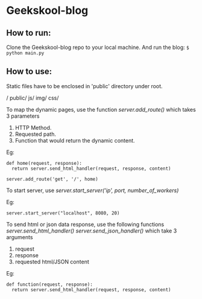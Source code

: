# Geekskool-blog

## How to run:

Clone the Geekskool-blog repo to your local machine. And run the blog:
 `$ python main.py` 

## How to use:

Static files have to be enclosed in 'public' directory under root.

/
  public/
    js/
    img/
    css/


To map the dynamic pages, use the function
*server.add_route()* 
which takes 3 parameters

1. HTTP Method.
2. Requested path.
3. Function that would return the dynamic content.

Eg: 
```
def home(request, response):
  return server.send_html_handler(request, response, content)
  
server.add_route('get', '/', home)
```

To start server, use
*server.start_server('ip', port, number_of_workers)*

Eg:

  `server.start_server("localhost", 8080, 20)`

To send html or json data response, use the following functions
*server.send_html_handler()*
*server.send_json_handler()*
which take 3 arguments

1. request
2. response
3. requested html/JSON content

Eg:
```
def function(request, response):
  return server.send_html_handler(request, response, content)
```
